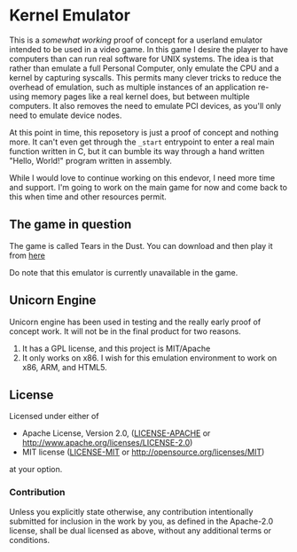 
# Kernel Emulator

This is a *somewhat working* proof of concept for a userland emulator intended to be used in a video game. In this game I desire the player to have computers than can run real software for UNIX systems. The idea is that rather than emulate a full Personal Computer, only emulate the CPU and a kernel by capturing syscalls. This permits many clever tricks to reduce the overhead of emulation, such as multiple instances of an application re-using memory pages like a real kernel does, but between multiple computers. It also removes the need to emulate PCI devices, as you'll only need to emulate device nodes.

At this point in time, this reposetory is just a proof of concept and nothing more. It can't even get through the `_start` entrypoint to enter a real main function written in C, but it can bumble its way through a hand written "Hello, World!" program written in assembly.

While I would love to continue working on this endevor, I need more time and support. I'm going to work on the main game for now and come back to this when time and other resources permit.

## The game in question

The game is called Tears in the Dust. You can download and then play it from [here](https://i-am-the-carl.itch.io/tears-in-the-dust)


Do note that this emulator is currently unavailable in the game.

## Unicorn Engine

Unicorn engine has been used in testing and the really early proof of concept work. It will not be in the final product for two reasons.

1. It has a GPL license, and this project is MIT/Apache
3. It only works on x86. I wish for this emulation environment to work on x86, ARM, and HTML5.

## License

Licensed under either of

 * Apache License, Version 2.0, ([LICENSE-APACHE](LICENSE-APACHE) or http://www.apache.org/licenses/LICENSE-2.0)
 * MIT license ([LICENSE-MIT](LICENSE-MIT) or http://opensource.org/licenses/MIT)

at your option.

### Contribution

Unless you explicitly state otherwise, any contribution intentionally submitted
for inclusion in the work by you, as defined in the Apache-2.0 license, shall be dual licensed as above, without any
additional terms or conditions.